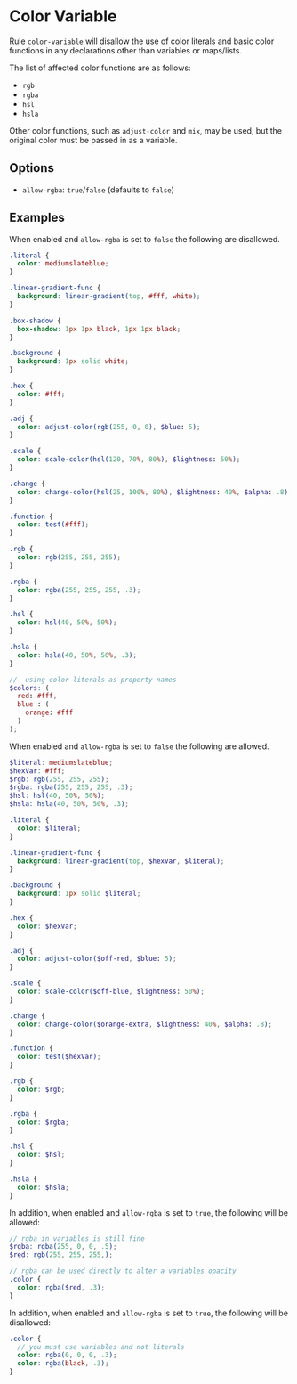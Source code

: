 # Color Variable

Rule `color-variable` will disallow the use of color literals and basic color functions in any declarations other than variables or maps/lists.

The list of affected color functions are as follows:
* `rgb`
* `rgba`
* `hsl`
* `hsla`

Other color functions, such as `adjust-color` and `mix`, may be used, but the original color must be passed in as a variable.

## Options

* `allow-rgba`: `true`/`false` (defaults to `false`)

## Examples

When enabled and `allow-rgba` is set to `false` the following are disallowed.

```scss
.literal {
  color: mediumslateblue;
}

.linear-gradient-func {
  background: linear-gradient(top, #fff, white);
}

.box-shadow {
  box-shadow: 1px 1px black, 1px 1px black;
}

.background {
  background: 1px solid white;
}

.hex {
  color: #fff;
}

.adj {
  color: adjust-color(rgb(255, 0, 0), $blue: 5);
}

.scale {
  color: scale-color(hsl(120, 70%, 80%), $lightness: 50%);
}

.change {
  color: change-color(hsl(25, 100%, 80%), $lightness: 40%, $alpha: .8);
}

.function {
  color: test(#fff);
}

.rgb {
  color: rgb(255, 255, 255);
}

.rgba {
  color: rgba(255, 255, 255, .3);
}

.hsl {
  color: hsl(40, 50%, 50%);
}

.hsla {
  color: hsla(40, 50%, 50%, .3);
}

//  using color literals as property names
$colors: (
  red: #fff,
  blue : (
    orange: #fff
  )
);
```

When enabled and `allow-rgba` is set to `false` the following are allowed.

```scss
$literal: mediumslateblue;
$hexVar: #fff;
$rgb: rgb(255, 255, 255);
$rgba: rgba(255, 255, 255, .3);
$hsl: hsl(40, 50%, 50%);
$hsla: hsla(40, 50%, 50%, .3);

.literal {
  color: $literal;
}

.linear-gradient-func {
  background: linear-gradient(top, $hexVar, $literal);
}

.background {
  background: 1px solid $literal;
}

.hex {
  color: $hexVar;
}

.adj {
  color: adjust-color($off-red, $blue: 5);
}

.scale {
  color: scale-color($off-blue, $lightness: 50%);
}

.change {
  color: change-color($orange-extra, $lightness: 40%, $alpha: .8);
}

.function {
  color: test($hexVar);
}

.rgb {
  color: $rgb;
}

.rgba {
  color: $rgba;
}

.hsl {
  color: $hsl;
}

.hsla {
  color: $hsla;
}
```

In addition, when enabled and `allow-rgba` is set to `true`, the following will be allowed:

```scss
// rgba in variables is still fine
$rgba: rgba(255, 0, 0, .5);
$red: rgb(255, 255, 255,);

// rgba can be used directly to alter a variables opacity
.color {
  color: rgba($red, .3);
}
```

In addition, when enabled and `allow-rgba` is set to `true`, the following will be disallowed:

```scss
.color {
  // you must use variables and not literals
  color: rgba(0, 0, 0, .3);
  color: rgba(black, .3);
}
```
